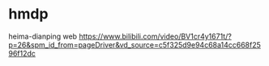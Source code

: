 # hmdp
heima-dianping web
https://www.bilibili.com/video/BV1cr4y1671t/?p=26&spm_id_from=pageDriver&vd_source=c5f325d9e94c68a14cc668f2596f12dc
